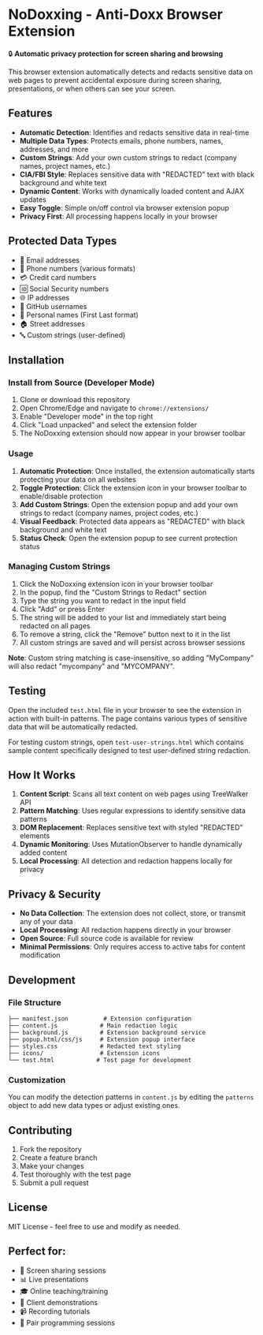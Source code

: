 # NoDoxxing - Anti-Doxx Browser Extension

🔒 **Automatic privacy protection for screen sharing and browsing**

This browser extension automatically detects and redacts sensitive data on web pages to prevent accidental exposure during screen sharing, presentations, or when others can see your screen.

## Features

- **Automatic Detection**: Identifies and redacts sensitive data in real-time
- **Multiple Data Types**: Protects emails, phone numbers, names, addresses, and more
- **Custom Strings**: Add your own custom strings to redact (company names, project names, etc.)
- **CIA/FBI Style**: Replaces sensitive data with "REDACTED" text with black background and white text
- **Dynamic Content**: Works with dynamically loaded content and AJAX updates
- **Easy Toggle**: Simple on/off control via browser extension popup
- **Privacy First**: All processing happens locally in your browser

## Protected Data Types

- 📧 Email addresses
- 📱 Phone numbers (various formats)
- 💳 Credit card numbers
- 🆔 Social Security numbers
- 🌐 IP addresses
- 👤 GitHub usernames
- 👥 Personal names (First Last format)
- 🏠 Street addresses
- 🔤 Custom strings (user-defined)

## Installation

### Install from Source (Developer Mode)

1. Clone or download this repository
2. Open Chrome/Edge and navigate to `chrome://extensions/`
3. Enable "Developer mode" in the top right
4. Click "Load unpacked" and select the extension folder
5. The NoDoxxing extension should now appear in your browser toolbar

### Usage

1. **Automatic Protection**: Once installed, the extension automatically starts protecting your data on all websites
2. **Toggle Protection**: Click the extension icon in your browser toolbar to enable/disable protection
3. **Add Custom Strings**: Open the extension popup and add your own strings to redact (company names, project codes, etc.)
4. **Visual Feedback**: Protected data appears as "REDACTED" with black background and white text
5. **Status Check**: Open the extension popup to see current protection status

### Managing Custom Strings

1. Click the NoDoxxing extension icon in your browser toolbar
2. In the popup, find the "Custom Strings to Redact" section
3. Type the string you want to redact in the input field
4. Click "Add" or press Enter
5. The string will be added to your list and immediately start being redacted on all pages
6. To remove a string, click the "Remove" button next to it in the list
7. All custom strings are saved and will persist across browser sessions

**Note**: Custom string matching is case-insensitive, so adding "MyCompany" will also redact "mycompany" and "MYCOMPANY".

## Testing

Open the included `test.html` file in your browser to see the extension in action with built-in patterns. The page contains various types of sensitive data that will be automatically redacted.

For testing custom strings, open `test-user-strings.html` which contains sample content specifically designed to test user-defined string redaction.

## How It Works

1. **Content Script**: Scans all text content on web pages using TreeWalker API
2. **Pattern Matching**: Uses regular expressions to identify sensitive data patterns
3. **DOM Replacement**: Replaces sensitive text with styled "REDACTED" elements
4. **Dynamic Monitoring**: Uses MutationObserver to handle dynamically added content
5. **Local Processing**: All detection and redaction happens locally for privacy

## Privacy & Security

- **No Data Collection**: The extension does not collect, store, or transmit any of your data
- **Local Processing**: All redaction happens directly in your browser
- **Open Source**: Full source code is available for review
- **Minimal Permissions**: Only requires access to active tabs for content modification

## Development

### File Structure
```
├── manifest.json          # Extension configuration
├── content.js            # Main redaction logic
├── background.js         # Extension background service
├── popup.html/css/js     # Extension popup interface
├── styles.css            # Redacted text styling
├── icons/                # Extension icons
└── test.html            # Test page for development
```

### Customization

You can modify the detection patterns in `content.js` by editing the `patterns` object to add new data types or adjust existing ones.

## Contributing

1. Fork the repository
2. Create a feature branch
3. Make your changes
4. Test thoroughly with the test page
5. Submit a pull request

## License

MIT License - feel free to use and modify as needed.

## Perfect for:

- 🎥 Screen sharing sessions
- 📊 Live presentations
- 🎓 Online teaching/training
- 💼 Client demonstrations
- 📹 Recording tutorials
- 🤝 Pair programming sessions

